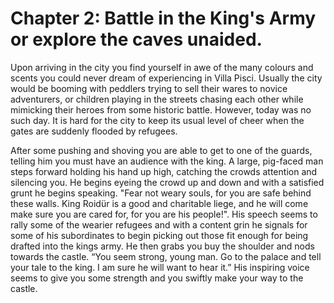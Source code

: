 # Chapter 2: Battle in the King's Army or explore the caves unaided.

Upon arriving in the city you find yourself in awe of the many colours and scents you could never dream of experiencing in Villa Pisci. Usually the city would be booming with peddlers trying to sell their wares to novice adventurers, or children playing in the streets chasing each other while mimicking their heroes from some historic battle. However, today was no such day. It is hard for the city to keep its usual level of cheer when the gates are suddenly flooded by refugees.

After some pushing and shoving you are able to get to one of the guards, telling him you must have an audience with the king. A large, pig-faced man steps forward holding his hand up high, catching the crowds attention and silencing you. He begins eyeing the crowd up and down and with a satisfied grunt he begins speaking. "Fear not weary souls, for you are safe behind these walls. King Roidür is a good and charitable liege, and he will come make sure you are cared for, for you are his people!". His speech seems to rally some of the wearier refugees and with a content grin he signals for some of his subordinates to begin picking out those fit enough for being drafted into the kings army. He then grabs you buy the shoulder and nods towards the castle. “You seem strong, young man. Go to the palace and tell your tale to the king. I am sure he will want to hear it.” His inspiring voice seems to give you some strength and you swiftly make your way to the castle.
